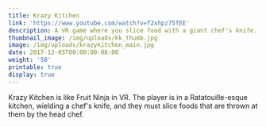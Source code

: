 ```yaml
---
title: Krazy Kitchen
link: 'https://www.youtube.com/watch?v=f2xhpz75TEE'
description: A VR game where you slice food with a giant chef's knife.
thumbnail_image: /img/uploads/kk_thumb.jpg
image: /img/uploads/krazykitchen_main.jpg
date: 2017-12-05T00:00:00-08:00
weight: '50'
printable: true
display: true
---
```

Krazy Kitchen is like Fruit Ninja in VR. The player is in a Ratatouille-esque kitchen, wielding a chef's knife, and they must slice foods that are thrown at them by the head chef.
